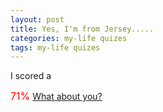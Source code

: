 ```yaml
---
layout: post
title: Yes, I'm from Jersey.....
categories: my-life quizes
tags: my-life quizes
---
```

I scored a 


<font SIZE="3" COLOR="#FF0000">71%</font>
<a href="http://www.quizie.com/test.php?testid=292151&amp;rn=%n">What about you?</a>